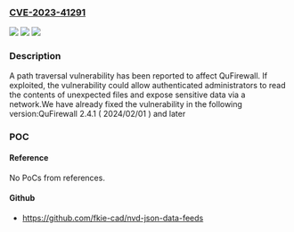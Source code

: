 ### [CVE-2023-41291](https://cve.mitre.org/cgi-bin/cvename.cgi?name=CVE-2023-41291)
![](https://img.shields.io/static/v1?label=Product&message=QuFirewall&color=blue)
![](https://img.shields.io/static/v1?label=Version&message=2.4.x%3C%202.4.1%20(%202024%2F02%2F01%20)%20&color=brighgreen)
![](https://img.shields.io/static/v1?label=Vulnerability&message=CWE-22&color=brighgreen)

### Description

A path traversal vulnerability has been reported to affect QuFirewall. If exploited, the vulnerability could allow authenticated administrators to read the contents of unexpected files and expose sensitive data via a network.We have already fixed the vulnerability in the following version:QuFirewall 2.4.1 ( 2024/02/01 ) and later

### POC

#### Reference
No PoCs from references.

#### Github
- https://github.com/fkie-cad/nvd-json-data-feeds

